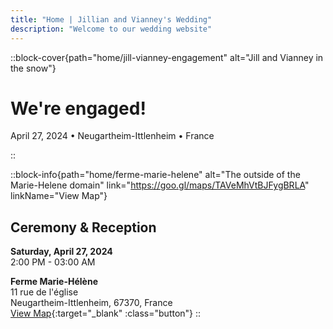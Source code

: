 ```yaml
---
title: "Home | Jillian and Vianney's Wedding"
description: "Welcome to our wedding website"
---
```


::block-cover{path="home/jill-vianney-engagement" alt="Jill and Vianney in the snow"}

# We're engaged!

April 27, 2024 • Neugartheim-Ittlenheim • France

::

::block-info{path="home/ferme-marie-helene" alt="The outside of the Marie-Helene domain" link="https://goo.gl/maps/TAVeMhVtBJFygBRLA" linkName="View Map"}

## Ceremony & Reception

**Saturday, April 27, 2024** \
2:00 PM - 03:00 AM

**Ferme Marie-Hélène** \
11 rue de l'église \
Neugartheim-Ittlenheim, 67370, France \
[View Map](https://goo.gl/maps/TAVeMhVtBJFygBRLA){:target="\_blank" :class="button"}
::
